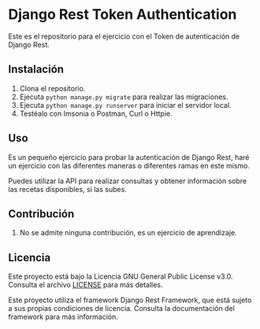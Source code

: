 # Django Rest Token Authentication

Este es el repositorio para el ejercicio con el Token de autenticación de Django Rest.

## Instalación

1. Clona el repositorio.
2. Ejecuta `python manage.py migrate` para realizar las migraciones.
3. Ejecuta `python manage.py runserver` para iniciar el servidor local.
4. Testéalo con Imsonia o Postman, Curl o Httpie.

## Uso

Es un pequeño ejercicio para probar la autenticación de Django Rest, haré un ejercicio con las diferentes maneras o diferentes ramas en este mismo.

Puedes utilizar la API para realizar consultas y obtener información sobre las recetas disponibles, si las subes.

## Contribución

1. No se admite ninguna contribución, es un ejercicio de aprendizaje.

## Licencia

Este proyecto está bajo la Licencia GNU General Public License v3.0. Consulta el archivo [LICENSE](./LICENSE) para más detalles.

Este proyecto utiliza el framework Django Rest Framework, que está sujeto a sus propias condiciones de licencia. Consulta la documentación del framework para más información.

